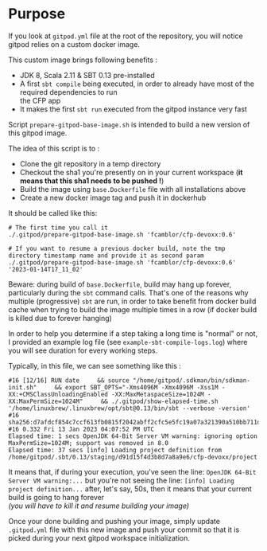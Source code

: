 # Purpose

If you look at `gitpod.yml` file at the root of the repository, you will notice gitpod relies on a custom docker image.

This custom image brings following benefits :  
- JDK 8, Scala 2.11 & SBT 0.13 pre-installed
- A first `sbt compile` being executed, in order to already have most of the required dependencies to run  
  the CFP app
- It makes the first `sbt run` executed from the gitpod instance very fast

Script `prepare-gitpod-base-image.sh` is intended to build a new version of this gitpod image.

The idea of this script is to :  
- Clone the git repository in a temp directory
- Checkout the sha1 you're presently on in your current workspace (**it means that this sha1 needs to be pushed !**)
- Build the image using `base.Dockerfile` file with all installations above
- Create a new docker image tag and push it in dockerhub

It should be called like this:
```
# The first time you call it
./.gitpod/prepare-gitpod-base-image.sh 'fcamblor/cfp-devoxx:0.6'

# If you want to resume a previous docker build, note the tmp directory timestamp name and provide it as second param
./.gitpod/prepare-gitpod-base-image.sh 'fcamblor/cfp-devoxx:0.6' '2023-01-14T17_11_02' 
```

Beware: during build of `base.Dockerfile`, build may hang up forever, particularly during the `sbt` command calls.
That's one of the reasons why multiple (progressive) `sbt` are run, in order to take benefit from docker build cache
when trying to build the image multiple times in a row (if docker build is killed due to forever hanging)

In order to help you determine if a step taking a long time is "normal" or not, I provided an example log file
(see `example-sbt-compile-logs.log`) where you will see duration for every working steps.

Typically, in this file, we can see something like this :
```
#16 [12/16] RUN date     && source "/home/gitpod/.sdkman/bin/sdkman-init.sh"     && export SBT_OPTS="-Xms4096M -Xmx4096M -Xss1M -XX:+CMSClassUnloadingEnabled -XX:MaxMetaspaceSize=1024M -XX:MaxPermSize=1024M"     && ./.gitpod/show-elapsed-time.sh '/home/linuxbrew/.linuxbrew/opt/sbt@0.13/bin/sbt --verbose -version'
#16 sha256:d7afdcf854c7ccf613fb0815f2042abff2cfc5e5fc19a07a321390a510bb711d
#16 0.332 Fri 13 Jan 2023 04:07:52 PM UTC
Elapsed time: 1 secs OpenJDK 64-Bit Server VM warning: ignoring option MaxPermSize=1024M; support was removed in 8.0
Elapsed time: 37 secs [info] Loading project definition from /home/gitpod/.sbt/0.13/staging/d91d15f4d3b8d7a8a9e6/cfp-devoxx/project
```

It means that, if during your execution, you've seen the line:
```OpenJDK 64-Bit Server VM warning:...``` 
but you're not seeing the line:
```[info] Loading project definition...```
after, let's say, 50s, then it means that your current build is going to hang forever  
_(you will have to kill it and resume building your image)_

Once your done building and pushing your image, simply update `.gitpod.yml` file with this new image and
push your commit so that it is picked during your next gitpod workspace initialization.
